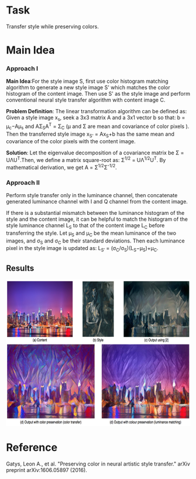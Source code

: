 # Task
Transfer style while preserving colors.

# Main Idea
### Approach I
**Main Idea**:For the style image S, first use color histogram matching algorithm to generate a new style image S' which matches the color histogram of the content image. Then use S' as the style image and perform conventional neural style transfer algorithm with content image C.

**Problem Definition**: The linear transformation algorithm can be defined as: Given a style image x<sub>s</sub>, seek a 3x3 matrix A and a 3x1 vector b so that: b = μ<sub>c</sub>−Aμ<sub>s</sub> and AΣ<sub>S</sub>A<sup>T</sup> = Σ<sub>C</sub> (μ and Σ are mean and covariance of color pixels ). Then the transferred style image x<sub>S'</sub> = Ax<sub>S</sub>+b has the same mean and covariance of the color pixels with the content image.

**Solution**: Let the eigenvalue decomposition of a covariance matrix be Σ = UΛU<sup>T</sup>.Then, we define a matrix square-root as: Σ<sup>1/2</sup> = UΛ<sup>1/2</sup>U<sup>T</sup>. By mathematical derivation, we get A = Σ<sup>1/2</sup>Σ<sup>-1/2</sup>.

### Approach II
Perform style transfer only in the luminance channel, then concatenate generated luminance channel with I and Q channel from the content image.

If there is a substantial mismatch between the luminance histogram of the style and the content image, it can be helpful to match the histogram of the style luminance channel L<sub>S</sub> to that of the content image L<sub>C</sub> before transferring the style. Let μ<sub>S</sub> and μ<sub>C</sub> be the mean luminance of the two images, and σ<sub>S</sub> and σ<sub>C</sub> be their standard deviations. Then each luminance pixel in the style image is updated as: L<sub>S′</sub> = (σ<sub>C</sub>/σ<sub>S</sub>)(L<sub>S</sub>−μ<sub>S</sub>)+μ<sub>C</sub>.

## Results
<img src="images/preserveNT.png" height="400">

# Reference
Gatys, Leon A., et al. "Preserving color in neural artistic style transfer." arXiv preprint arXiv:1606.05897 (2016).
